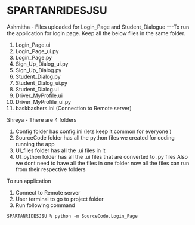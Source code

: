 # SPARTANRIDESJSU

Ashmitha - Files uploaded for Login_Page and Student_Dialogue
---To run the application for login page. Keep all the below files in the same folder.
    
1. Login_Page.ui
2. Login_Page_ui.py
3. Login_Page.py
4. Sign_Up_Dialog_ui.py
5. Sign_Up_Dialog.py
6. Student_Dialog.py
7. Student_Dialog_ui.py
8. Student_Dialog.ui
9. Driver_MyProfile.ui
10. Driver_MyProfile_ui.py
11. baskbashers.ini (Connection to Remote server)

Shreya - There are 4 folders 
1. Config folder has config.ini (lets keep it common for everyone )
2. SourceCode folder has all the python files we created for coding running the app
3. UI_files folder has all the .ui files in it 
4. UI_python folder has all the .ui files that are converted to .py files 
Also we dont need to have all the files in one folder 
now all the files can run from their respective folders 

 

To run application 
1. Connect to Remote server
2. User terminal to go to project folder
3. Run following command

````SPARTANRIDESJSU % python -m SourceCode.Login_Page````

